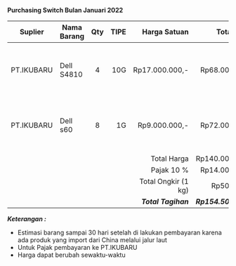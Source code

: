 **Purchasing Switch Bulan Januari 2022**

| Suplier    | Nama Barang | Qty | TIPE |        Harga Satuan |           Total Harga | Keterangan                                                       |
| ---------- | ----------- | :-: | ---: | ------------------: | --------------------: | ---------------------------------------------------------------- |
| PT.IKUBARU | Dell S4810  |  4  |  10G |      Rp17.000.000,- |        Rp68.000.000,- | 1 pcs untuk new spring, 1 pcs untuk siliwangi, 2 pcs untuk spare |
| PT.IKUBARU | Dell s60    |  8  |   1G |       Rp9.000.000,- |        Rp72.000.000,- | 2 pcs untuk new spring, 2 pcs untuk siliwangi, 4 pcs untuk spare |
|            |             |     |      |         Total Harga |       Rp140.000.000,- |                                                                  |
|            |             |     |      |         Pajak  10 % |        Rp14.000.000,- |                                                                  |
|            |             |     |      | Total Ongkir (1 kg) |           Rp500.000,- |                                                                  |
|            |             |     |      | ***Total Tagihan*** | ***Rp154.500.000,-*** |                                                                  |

***Keterangan :***
- Estimasi barang sampai 30 hari setelah di lakukan pembayaran karena ada produk yang import dari China melalui jalur laut
- Untuk Pajak pembayaran ke PT.IKUBARU
- Harga dapat berubah sewaktu-waktu